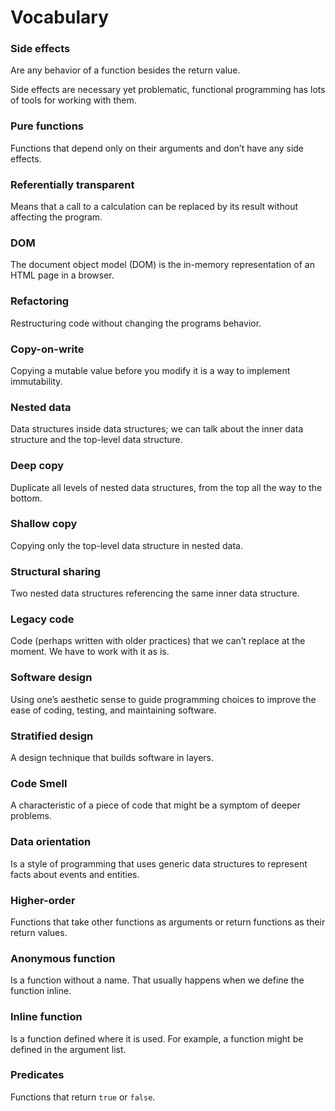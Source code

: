 # Vocabulary

### Side effects

Are any behavior of a function besides the return value.

Side effects are necessary yet problematic, functional programming has lots of tools for working with them.

### Pure functions

Functions that depend only on their arguments and don’t have any side effects.

### Referentially transparent

Means that a call to a calculation can be replaced by its result without affecting the program.

### DOM

The document object model (DOM) is the in-memory representation of an HTML page in a browser.

### Refactoring

Restructuring code without changing the programs behavior.

### Copy-on-write

Copying a mutable value before you modify it is a way to implement immutability.

### Nested data

Data structures inside data structures; we can talk about the inner data structure and the top-level data structure.

### Deep copy

Duplicate all levels of nested data structures, from the top all the way to the bottom.

### Shallow copy

Copying only the top-level data structure in nested data.

### Structural sharing

Two nested data structures referencing the same inner data structure.

### Legacy code

Code (perhaps written with older practices) that we can’t replace at the moment. We have to work with it as is.

### Software design

Using one’s aesthetic sense to guide programming choices to improve the ease of coding, testing, and maintaining software.

### Stratified design

A design technique that builds software in layers.

### Code Smell

A characteristic of a piece of code that might be a symptom of deeper problems.

### Data orientation

Is a style of programming that uses generic data structures to represent facts about events and entities.

### Higher-order

Functions that take other functions as arguments or return functions as their return values.

### Anonymous function

Is a function without a name. That usually happens when we define the function inline.

### Inline function

Is a function defined where it is used. For example, a function might be defined in the argument list.

### Predicates 

Functions that return `true` or `false`. 

